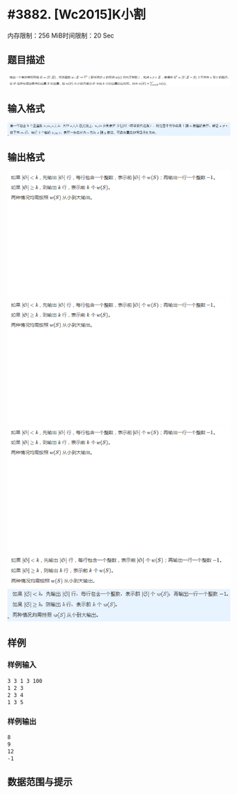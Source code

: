 # #3882. [Wc2015]K小割

内存限制：256 MiB时间限制：20 Sec

## 题目描述

 ![](upload/201502/1(2).png)

## 输入格式

![](upload/201502/复件&#32;222.jpg)

## 输出格式

 ![](upload/201502/3.png)![](upload/201502/3(1).png)![](upload/201502/3(2).png)![](upload/201502/3(3).png)![](upload/201502/333.jpg)

## 样例

### 样例输入

    
    3 3 1 3 100
    1 2 3
    2 3 4
    1 3 5
    

### 样例输出

    
    8
    9
    12
    -1
    

## 数据范围与提示
